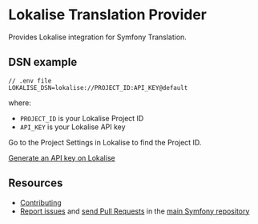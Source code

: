Lokalise Translation Provider
=============================

Provides Lokalise integration for Symfony Translation.

DSN example
-----------

```
// .env file
LOKALISE_DSN=lokalise://PROJECT_ID:API_KEY@default
```

where:
 - `PROJECT_ID` is your Lokalise Project ID
 - `API_KEY` is your Lokalise API key

Go to the Project Settings in Lokalise to find the Project ID.

[Generate an API key on Lokalise](https://app.lokalise.com/api2docs/curl/#resource-authentication)

Resources
---------

 * [Contributing](https://symfony.com/doc/current/contributing/index.html)
 * [Report issues](https://github.com/symfony/symfony/issues) and
   [send Pull Requests](https://github.com/symfony/symfony/pulls)
   in the [main Symfony repository](https://github.com/symfony/symfony)
